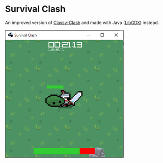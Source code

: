 # Survival Clash
An improved version of [Classy-Clash](https://github.com/HmsGoBrr/classy-clash)
and made with Java ([LibGDX](https://libgdx.com/)) instead.
\
\
![Preview](./preview.png)